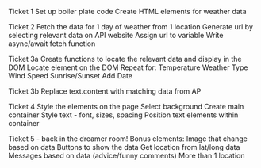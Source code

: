 Ticket 1
    Set up boiler plate code
    Create HTML elements for weather data

Ticket 2 
    Fetch the data for 1 day of weather from 1 location
        Generate url by selecting relevant data on API website
        Assign url to variable
        Write async/await fetch function

Ticket 3a
    Create functions to locate the relevant data and display in the DOM
        Locate element on the DOM
        Repeat for:
        Temperature
        Weather Type
        Wind Speed
        Sunrise/Sunset
        Add Date

Ticket 3b
    Replace text.content with matching data from AP
    

Ticket 4
    Style the elements on the page
        Select background
        Create main container
        Style text - font, sizes, spacing
        Position text elements within container

Ticket 5 - back in the dreamer room!
    Bonus elements:
    Image that change based on data
    Buttons to show the data
    Get location from lat/long data
    Messages based on data (advice/funny comments)
    More than 1 location